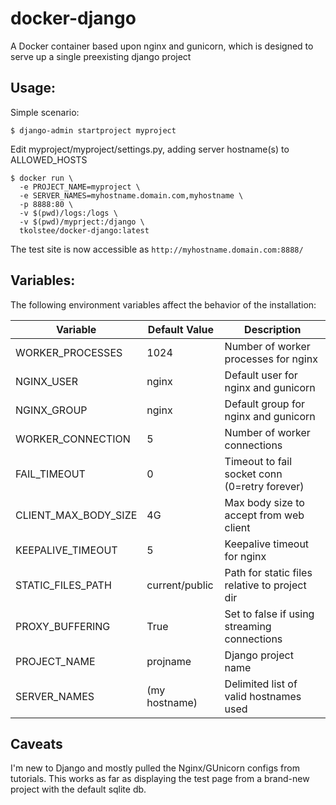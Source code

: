 # docker-django

A Docker container based upon nginx and gunicorn, which is designed to serve up a single preexisting django project

## Usage:

Simple scenario:

```$ django-admin startproject myproject```

Edit myproject/myproject/settings.py, adding server hostname(s) to ALLOWED_HOSTS

```
$ docker run \
  -e PROJECT_NAME=myproject \
  -e SERVER_NAMES=myhostname.domain.com,myhostname \
  -p 8888:80 \
  -v $(pwd)/logs:/logs \
  -v $(pwd)/myprject:/django \
  tkolstee/docker-django:latest
```
The test site is now accessible as ```http://myhostname.domain.com:8888/```



## Variables:

The following environment variables affect the behavior of the installation:

|  Variable            |  Default Value  |  Description                                  |
|----------------------|-----------------|-----------------------------------------------|
| WORKER_PROCESSES     | 1024            | Number of worker processes for nginx          |
| NGINX_USER           | nginx           | Default user for nginx and gunicorn           |
| NGINX_GROUP          | nginx           | Default group for nginx and gunicorn          |
| WORKER_CONNECTION    | 5               | Number of worker connections                  |
| FAIL_TIMEOUT         | 0               | Timeout to fail socket conn (0=retry forever) |
| CLIENT_MAX_BODY_SIZE | 4G              | Max body size to accept from web client       |
| KEEPALIVE_TIMEOUT    | 5               | Keepalive timeout for nginx                   |
| STATIC_FILES_PATH    | current/public  | Path for static files relative to project dir |
| PROXY_BUFFERING      | True            | Set to false if using streaming connections   |
| PROJECT_NAME         | projname        | Django project name                           |
| SERVER_NAMES         | (my hostname)   | Delimited list of valid hostnames used        |


## Caveats

I'm new to Django and mostly pulled the Nginx/GUnicorn configs from tutorials.
This works as far as displaying the test page from a brand-new project with the default sqlite db.

